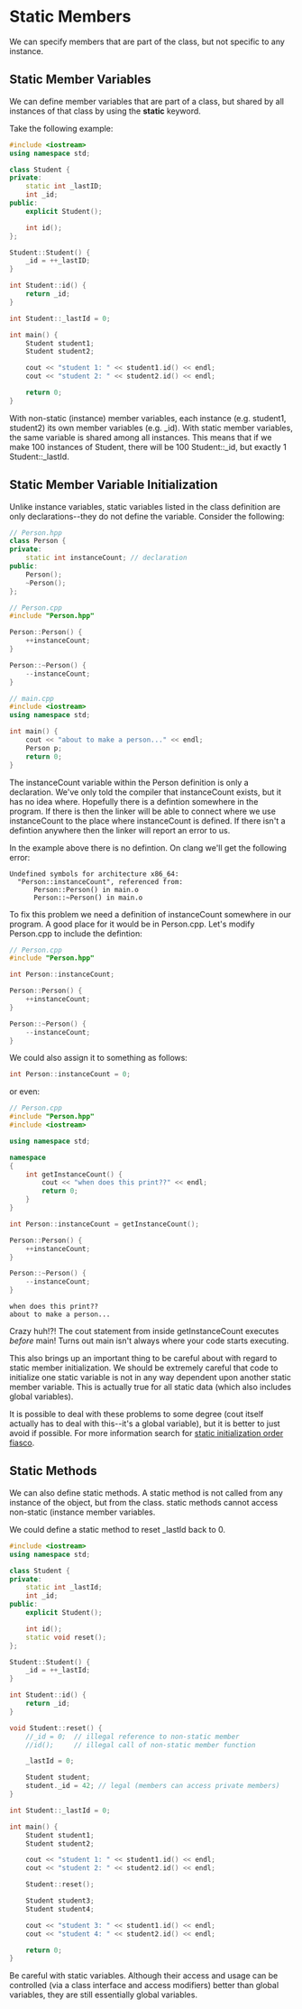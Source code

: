 # Static Members

We can specify members that are part of the class, but not specific to any instance.

## Static Member Variables

We can define member variables that are part of a class, but shared by all instances of that class by using the **static** keyword.

Take the following example:

```c++
#include <iostream>
using namespace std;

class Student {
private:
	static int _lastID;
	int _id;
public:
	explicit Student();

	int id();
};

Student::Student() {
	_id = ++_lastID;
}

int Student::id() {
	return _id;
}

int Student::_lastId = 0;

int main() {
	Student student1;
	Student student2;

	cout << "student 1: " << student1.id() << endl;
	cout << "student 2: " << student2.id() << endl;

	return 0;
}
```

With non-static (instance) member variables, each instance (e.g. student1, student2) its own member variables (e.g. _id).  With static member variables, the same variable is shared among all instances.  This means that if we make 100 instances of Student, there will be 100 Student::_id, but exactly 1 Student::_lastId.

## Static Member Variable Initialization

Unlike instance variables, static variables listed in the class definition are only declarations--they do not define the variable.  Consider the following:

```c++
// Person.hpp
class Person {
private:
    static int instanceCount; // declaration
public:
    Person();
    ~Person();
};
```

```c++
// Person.cpp
#include "Person.hpp"

Person::Person() {
    ++instanceCount;
}

Person::~Person() {
    --instanceCount;
}
```

```c++
// main.cpp
#include <iostream>
using namespace std;

int main() {
	cout << "about to make a person..." << endl;
    Person p;
    return 0;
}
```

The instanceCount variable within the Person definition is only a declaration.  We've only told the compiler that instanceCount exists, but it has no idea where.  Hopefully there is a defintion somewhere in the program.  If there is then the linker will be able to connect where we use instanceCount to the place where instanceCount is defined.  If there isn't a defintion anywhere then the linker will report an error to us.

In the example above there is no defintion.  On clang we'll get the following error:

```
Undefined symbols for architecture x86_64:
  "Person::instanceCount", referenced from:
      Person::Person() in main.o
      Person::~Person() in main.o
```

To fix this problem we need a definition of instanceCount somewhere in our program.  A good place for it would be in Person.cpp.  Let's modify Person.cpp to include the defintion:

```c++
// Person.cpp
#include "Person.hpp"

int Person::instanceCount;

Person::Person() {
    ++instanceCount;
}

Person::~Person() {
    --instanceCount;
}
```

We could also assign it to something as follows:

```c++
int Person::instanceCount = 0;
```

or even:

```c++
// Person.cpp
#include "Person.hpp"
#include <iostream>

using namespace std;

namespace
{
	int getInstanceCount() {
		cout << "when does this print??" << endl;
		return 0;
	}
}

int Person::instanceCount = getInstanceCount();

Person::Person() {
    ++instanceCount;
}

Person::~Person() {
    --instanceCount;
}
```

```
when does this print??
about to make a person...
```

Crazy huh!?!  The cout statement from inside getInstanceCount executes *before* main!  Turns out main isn't always where your code starts executing.

This also brings up an important thing to be careful about with regard to static member initialization.  We should be extremely careful that code to initialize one static variable is not in any way dependent upon another static member variable.  This is actually true for all static data (which also includes global variables).

It is possible to deal with these problems to some degree (cout itself actually has to deal with this--it's a global variable), but it is better to just avoid if possible.  For more information search for [static initialization order fiasco](https://www.google.com/webhp?q=static%20initialization%20order%20fiasco).

## Static Methods

We can also define static methods.  A static method is not called from any instance of the object, but from the class.  static methods cannot access non-static (instance member variables.

We could define a static method to reset _lastId back to 0.

```c++
#include <iostream>
using namespace std;

class Student {
private:
	static int _lastId;
	int _id;
public:
	explicit Student();

	int id();
	static void reset();
};

Student::Student() {
	_id = ++_lastId;
}

int Student::id() {
	return _id;
}

void Student::reset() {
	//_id = 0;  // illegal reference to non-static member
	//id();     // illegal call of non-static member function

	_lastId = 0;

	Student student;
	student._id = 42; // legal (members can access private members)
}

int Student::_lastId = 0;

int main() {
	Student student1;
	Student student2;

	cout << "student 1: " << student1.id() << endl;
	cout << "student 2: " << student2.id() << endl;

	Student::reset();

	Student student3;
	Student student4;

	cout << "student 3: " << student1.id() << endl;
	cout << "student 4: " << student2.id() << endl;

	return 0;
}
```

Be careful with static variables.  Although their access and usage can be controlled (via a class interface and access modifiers) better than global variables, they are still essentially global variables.